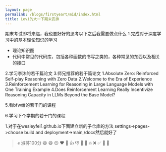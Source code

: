 ```yaml
---
layout: page
permalink: /blogs/firstyeart/mid/index.html
title: Levi的大一下期末安排
---
```

期末考试即将来临，我也要好好的思考以下之后我需要做点什么
1.完成对于深度学习中的基本理论知识的学习
- 理论知识图
- 代码中常见的代码库，包括各种函数的书写之类的，各种常见的东西以及相关的接口

2.学习李沐的若干篇论文
3.师兄推荐的若干篇论文
1.Absolute Zero: Reinforced Self-play Reasoning with Zero Data 
2.Welcome to the Era of Experience 
3.Reinforcement Learning for Reasoning in Large Language Models with One Training Example 
4.Does Reinforcement Learning Really Incentivize Reasoning Capacity in LLMs Beyond the Base Model? 

5.看bfw给的若干门的课程

6.学习下个学期的若干门的课程



1.对于在wesleyfei1.github.io下面建立新的子仓库的方法
settings->pages->choose build and deployment->main,/docs然后就好了

> :fist: 淑芬100分 
> :smiley:
> :smile:
> :wink:
> :heart:
> :tada:
> :thumbsup:
> :thumbsdown:
> :bug:
> :rocket:
> :fire:
> :x:
> :white_check_mark:
> :shit:
> :brown_heart: